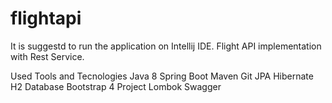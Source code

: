 # flightapi

It is suggestd to run the application on Intellij IDE. Flight API implementation with Rest Service. 

Used Tools and Tecnologies
Java 8
Spring Boot
Maven
Git
JPA
Hibernate
H2 Database
Bootstrap 4
Project Lombok
Swagger
